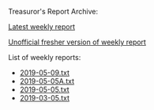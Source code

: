 Treasuror's Report Archive:

[Latest weekly report](weekly/2019-05-09.txt)

[Unofficial fresher version of weekly report](weekly/fresh.txt)

List of weekly reports:

* [2019-05-09.txt](weekly/2019-05-09.txt)
* [2019-05-05A.txt](weekly/2019-05-05A.txt)
* [2019-05-05.txt](weekly/2019-05-05.txt)
* [2019-03-05.txt](weekly/2019-03-05.txt)
